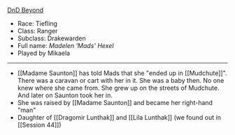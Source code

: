  [DnD Beyond](https://www.dndbeyond.com/characters/78809731)
 
- Race: Tiefling 
- Class: Ranger
- Subclass: Drakewarden
- Full name: *Madelen 'Mads' Hexel*
- Played by Mikaela
---
- [[Madame Saunton]] has told Mads that she "ended up in [[Mudchute]]". There was a caravan or cart with her in it. She was a baby then. No one knew where she came from. She grew up on the streets of Mudchute. And later on Saunton took her in.
- She was raised by [[Madame Saunton]] and became her right-hand "man"
- Daughter of [[Dragomir Lunthak]] and [[Lila Lunthak]] (we found out in [[Session 44]])